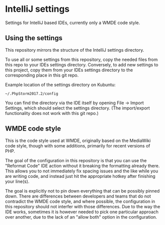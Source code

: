 # IntelliJ settings

Settings for IntelliJ based IDEs, currently only a WMDE code style.

## Using the settings

This repository mirrors the structure of the IntelliJ settings directory.

To use all or some settings from this repository, copy the needed files from this repo to your
IDEs settings directory. Conversely, to add new settings to this project, copy them from your
IDEs settings directory to the corresponding place in this git repo.

Example location of the settings directory on Kubuntu:

    ~/.PhpStorm2017.2/config
    
You can find the directory via the IDE itself by opening File -> Import Settings, which should
select the settings directory. (The import/export functionality does not work with this git repo.)

## WMDE code style

This is the code style used at WMDE, originally based on the MediaWiki code style, though with
some additions, primarily for recent versions of PHP.

The goal of the configuration in this repository is that you can use the "Reformat Code" IDE
action without it breaking the formatting already there. This allows you to not immediately fix
spacing issues and the like while you are writing code, and instead just hit the appropriate
hotkey after finishing your line(s).

The goal is explicitly not to pin down everything that can be possibly pinned down. There are
differences between developers and teams that do not contradict the WMDE code style, and where
possible, the configuration in this repository should not interfer with those differences.
Due to the way the IDE works, sometimes it is however needed to pick one particular approach
over another, due to the lack of an "allow both" option in the configuration.
